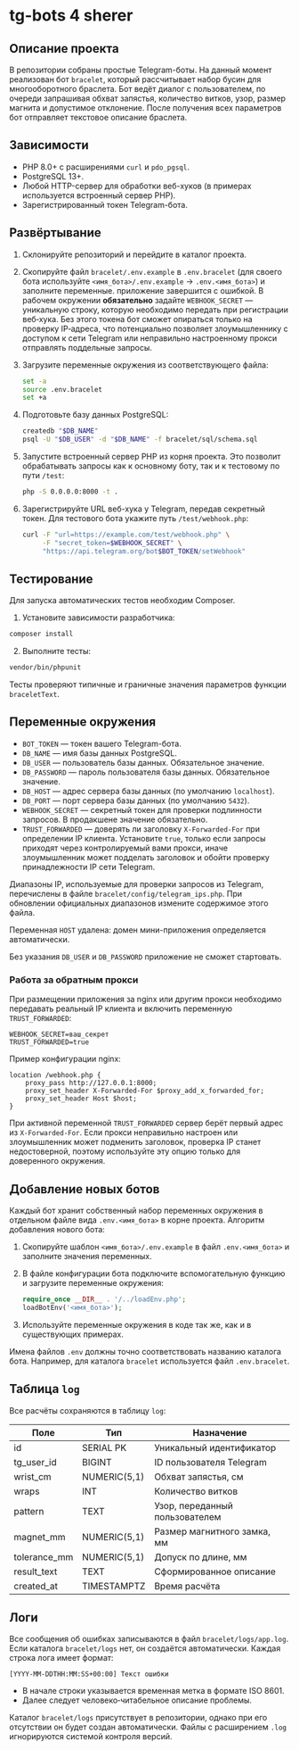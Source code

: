# tg-bots 4 sherer

## Описание проекта

В репозитории собраны простые Telegram-боты. На данный момент реализован
бот `bracelet`, который рассчитывает набор бусин для многооборотного
браслета. Бот ведёт диалог с пользователем, по очереди запрашивая
обхват запястья, количество витков, узор, размер магнита и допустимое
отклонение. После получения всех параметров бот отправляет текстовое
описание браслета.

## Зависимости

- PHP 8.0+ с расширениями `curl` и `pdo_pgsql`.
- PostgreSQL 13+.
- Любой HTTP-сервер для обработки веб-хуков (в примерах используется
  встроенный сервер PHP).
- Зарегистрированный токен Telegram-бота.

## Развёртывание

1. Склонируйте репозиторий и перейдите в каталог проекта.
2. Скопируйте файл `bracelet/.env.example` в `.env.bracelet` (для своего бота используйте `<имя_бота>/.env.example` → `.env.<имя_бота>`) и заполните переменные.
   приложение завершится с ошибкой. В рабочем окружении **обязательно**
   задайте `WEBHOOK_SECRET` — уникальную строку, которую необходимо
   передать при регистрации веб‑хука. Без этого токена бот сможет
   опираться только на проверку IP‑адреса, что потенциально позволяет
   злоумышленнику с доступом к сети Telegram или неправильно
   настроенному прокси отправлять поддельные запросы.
3. Загрузите переменные окружения из соответствующего файла:

   ```bash
   set -a
   source .env.bracelet
   set +a
   ```

4. Подготовьте базу данных PostgreSQL:

   ```bash
   createdb "$DB_NAME"
   psql -U "$DB_USER" -d "$DB_NAME" -f bracelet/sql/schema.sql
   ```

5. Запустите встроенный сервер PHP из корня проекта.
   Это позволит обрабатывать запросы как к основному боту,
   так и к тестовому по пути `/test`:

   ```bash
   php -S 0.0.0.0:8000 -t .
   ```

6. Зарегистрируйте URL веб-хука у Telegram, передав секретный токен.
   Для тестового бота укажите путь `/test/webhook.php`:

   ```bash
   curl -F "url=https://example.com/test/webhook.php" \
        -F "secret_token=$WEBHOOK_SECRET" \
        "https://api.telegram.org/bot$BOT_TOKEN/setWebhook"
   ```

## Тестирование

Для запуска автоматических тестов необходим Composer.

1. Установите зависимости разработчика:

```bash
composer install
```

2. Выполните тесты:

```bash
vendor/bin/phpunit
```

Тесты проверяют типичные и граничные значения параметров функции
`braceletText`.

## Переменные окружения

- `BOT_TOKEN` — токен вашего Telegram-бота.
- `DB_NAME` — имя базы данных PostgreSQL.
- `DB_USER` — пользователь базы данных. Обязательное значение.
- `DB_PASSWORD` — пароль пользователя базы данных. Обязательное значение.
- `DB_HOST` — адрес сервера базы данных (по умолчанию `localhost`).
- `DB_PORT` — порт сервера базы данных (по умолчанию `5432`).
- `WEBHOOK_SECRET` — секретный токен для проверки подлинности запросов.
  В продакшене значение обязательно.
- `TRUST_FORWARDED` — доверять ли заголовку `X-Forwarded-For` при определении
  IP клиента. Установите `true`, только если запросы приходят через
  контролируемый вами прокси, иначе злоумышленник может подделать заголовок
  и обойти проверку принадлежности IP сети Telegram.

Диапазоны IP, используемые для проверки запросов из Telegram,
перечислены в файле `bracelet/config/telegram_ips.php`. При обновлении
официальных диапазонов измените содержимое этого файла.

Переменная `HOST` удалена: домен мини-приложения определяется автоматически.

Без указания `DB_USER` и `DB_PASSWORD` приложение не сможет стартовать.

### Работа за обратным прокси

При размещении приложения за nginx или другим прокси необходимо передавать
реальный IP клиента и включить переменную `TRUST_FORWARDED`:

```dotenv
WEBHOOK_SECRET=ваш_секрет
TRUST_FORWARDED=true
```

Пример конфигурации nginx:

```nginx
location /webhook.php {
    proxy_pass http://127.0.0.1:8000;
    proxy_set_header X-Forwarded-For $proxy_add_x_forwarded_for;
    proxy_set_header Host $host;
}
```

При активной переменной `TRUST_FORWARDED` сервер берёт первый адрес из
`X-Forwarded-For`. Если прокси неправильно настроен или злоумышленник может
подменить заголовок, проверка IP станет недостоверной, поэтому используйте
эту опцию только для доверенного окружения.

## Добавление новых ботов

Каждый бот хранит собственный набор переменных окружения в отдельном файле вида `.env.<имя_бота>` в корне проекта. Алгоритм добавления нового бота:

1. Скопируйте шаблон `<имя_бота>/.env.example` в файл `.env.<имя_бота>` и заполните значения переменных.
2. В файле конфигурации бота подключите вспомогательную функцию и загрузите переменные окружения:

   ```php
   require_once __DIR__ . '/../loadEnv.php';
   loadBotEnv('<имя_бота>');
   ```

3. Используйте переменные окружения в коде так же, как и в существующих примерах.

Имена файлов `.env` должны точно соответствовать названию каталога бота. Например, для каталога `bracelet` используется файл `.env.bracelet`.

## Таблица `log`

Все расчёты сохраняются в таблицу `log`:

| Поле         | Тип          | Назначение                     |
|--------------|--------------|--------------------------------|
| id           | SERIAL PK    | Уникальный идентификатор       |
| tg_user_id   | BIGINT       | ID пользователя Telegram       |
| wrist_cm     | NUMERIC(5,1) | Обхват запястья, см            |
| wraps        | INT          | Количество витков              |
| pattern      | TEXT         | Узор, переданный пользователем |
| magnet_mm    | NUMERIC(5,1) | Размер магнитного замка, мм    |
| tolerance_mm | NUMERIC(5,1) | Допуск по длине, мм            |
| result_text  | TEXT         | Сформированное описание        |
| created_at   | TIMESTAMPTZ  | Время расчёта                  |

## Логи

Все сообщения об ошибках записываются в файл `bracelet/logs/app.log`.
Если каталога `bracelet/logs` нет, он создаётся автоматически.
Каждая строка лога имеет формат:

```
[YYYY-MM-DDTHH:MM:SS+00:00] Текст ошибки
```

* В начале строки указывается временная метка в формате ISO 8601.
* Далее следует человеко‑читабельное описание проблемы.

Каталог `bracelet/logs` присутствует в репозитории, однако при его
отсутствии он будет создан автоматически. Файлы с расширением `.log`
игнорируются системой контроля версий.
